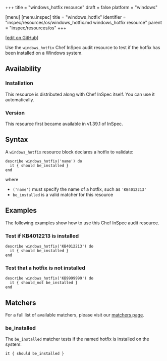 +++
title = "windows_hotfix resource"
draft = false
platform = "windows"

[menu]
  [menu.inspec]
    title = "windows_hotfix"
    identifier = "inspec/resources/os/windows_hotfix.md windows_hotfix resource"
    parent = "inspec/resources/os"
+++

[\[edit on GitHub\]](https://github.com/inspec/inspec/blob/master/www/content/inspec/resources/windows_hotfix.md)

Use the `windows_hotfix` Chef InSpec audit resource to test if the hotfix has been installed on a Windows system.

## Availability

### Installation

This resource is distributed along with Chef InSpec itself. You can use it automatically.

### Version

This resource first became available in v1.39.1 of InSpec.

## Syntax

A `windows_hotfix` resource block declares a hotfix to validate:

    describe windows_hotfix('name') do
      it { should be_installed }
    end

where

- `('name')` must specify the name of a hotfix, such as `'KB4012213'`
- `be_installed` is a valid matcher for this resource

## Examples

The following examples show how to use this Chef InSpec audit resource.

### Test if KB4012213 is installed

    describe windows_hotfix('KB4012213') do
      it { should be_installed }
    end

### Test that a hotfix is not installed

    describe windows_hotfix('KB9999999') do
      it { should_not be_installed }
    end

## Matchers

For a full list of available matchers, please visit our [matchers page](/inspec/matchers/).

### be_installed

The `be_installed` matcher tests if the named hotfix is installed on the system:

    it { should be_installed }
